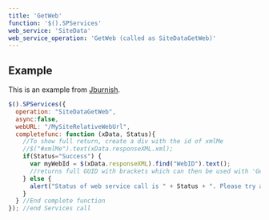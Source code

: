 ```yaml
---
title: 'GetWeb'
function: '$().SPServices'
web_service: 'SiteData'
web_service_operation: 'GetWeb (called as SiteDataGetWeb)'
---
```


## Example

This is an example from [Jburnish](http://www.codeplex.com/site/users/view/Jburnish).

```javascript
$().SPServices({
  operation: "SiteDataGetWeb",
  async:false,
  webURL: "/MySiteRelativeWebUrl",
  completefunc: function (xData, Status){
    //To show full return, create a div with the id of xmlMe
    //$("#xmlMe").text(xData.responseXML.xml);
    if(Status="Success") {
      var myWebId = $(xData.responseXML).find("WebID").text();        
      //returns full GUID with brackets which can then be used with 'GetListItems'        
    } else {
      alert("Status of web service call is " + Status + ". Please try a different site relative webURL.");
    }    
  } //End complete function
}); //end Services call
```
